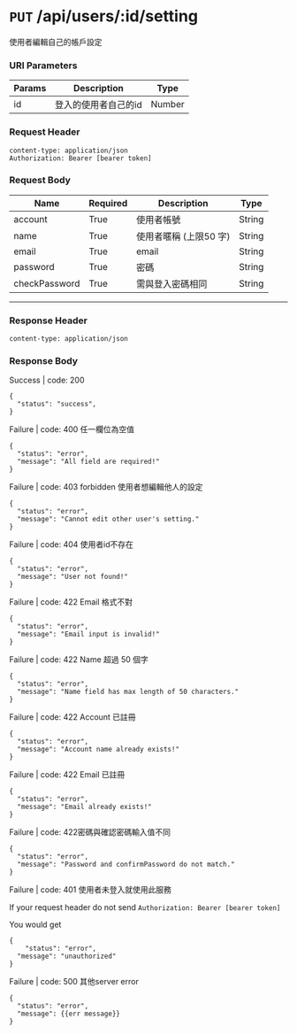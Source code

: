 # `PUT` /api/users/:id/setting

使用者編輯自己的帳戶設定

### URI Parameters
| Params | Description | Type |
| --- | --- | --- |
| id | 登入的使用者自己的id | Number |

### Request Header

```
content-type: application/json
Authorization: Bearer [bearer token]
```

### Request Body

| Name | Required | Description | Type |
| --- | --- | --- | --- |
| account | True | 使用者帳號 | String |
| name | True | 使用者暱稱 (上限50 字) | String |
| email | True | email | String |
| password | True | 密碼 | String |
| checkPassword | True | 需與登入密碼相同 | String |

---

### Response Header

```
content-type: application/json
```

### Response Body

Success | code: 200 

```
{
  "status": "success",
}
```

Failure | code: 400 任一欄位為空值

```
{
  "status": "error",
  "message": "All field are required!"
}
```

Failure | code: 403 forbidden 使用者想編輯他人的設定

```
{
  "status": "error",
  "message": "Cannot edit other user's setting."
}
```

Failure | code: 404 使用者id不存在

```
{
  "status": "error",
  "message": "User not found!"
}
```

Failure | code: 422 Email 格式不對

```
{
  "status": "error",
  "message": "Email input is invalid!"
}
```

Failure | code: 422 Name 超過 50 個字

```
{
  "status": "error",
  "message": "Name field has max length of 50 characters."
}
```

Failure | code: 422 Account 已註冊

```
{
  "status": "error",
  "message": "Account name already exists!"
}
```

Failure | code: 422 Email 已註冊

```
{
  "status": "error",
  "message": "Email already exists!"
}
```

Failure | code: 422密碼與確認密碼輸入值不同

```
{
  "status": "error",
  "message": "Password and confirmPassword do not match."
}
```

Failure | code: 401 使用者未登入就使用此服務

If your request header do not send
`Authorization: Bearer [bearer token]`

You would get

```
{
	"status": "error",
  "message": "unauthorized"
}
```

Failure | code: 500 其他server error

```
{
  "status": "error",
  "message": {{err message}}
}
```